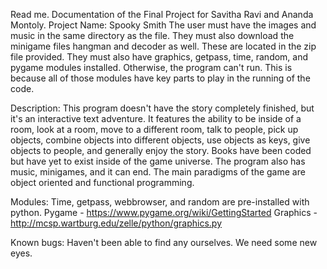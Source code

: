 Read me.  Documentation of the Final Project for Savitha Ravi and Ananda Montoly.
Project Name: Spooky Smith
The user must have the images and music in the same directory as the file. They must also download the minigame files hangman and decoder as well. These are located in the zip file provided. They must also have graphics, getpass, time, random, and pygame modules installed.  Otherwise, the program can't run.  This is because all of those modules have key parts to play in the running of the code.

Description:  This program doesn't have the story completely finished, but it's an interactive text adventure.  It features the ability to be inside of a room, look at a room, move to a different room, talk to people, pick up objects, combine objects into different objects, use objects as keys, give objects to people, and generally enjoy the story.  Books have been coded but have yet to exist inside of the game universe. The program also has music, minigames, and it can end. The main paradigms of the game are object oriented and functional programming.

Modules:
Time, getpass, webbrowser, and random are pre-installed with python.
Pygame - https://www.pygame.org/wiki/GettingStarted
Graphics - http://mcsp.wartburg.edu/zelle/python/graphics.py

Known bugs:
Haven't been able to find any ourselves.  We need some new eyes.
